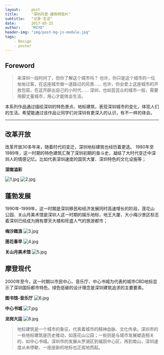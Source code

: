 ```yaml
---
layout:     post
title:      "深圳风景·建筑明信片"
subtitle:   "记录·生活"
date:       2017-05-25
author:     "MIYO"
header-img: "img/post-bg-js-module.jpg"
tags:
    - Design
    - poster
---
```


## Foreword

> 来深圳一段时间了，但你了解这个城市吗？
也许，你只是这个城市的一位匆匆过客，在这座城市做一道路过的风景……
也许，你会爱上这座城市的开放包容，在这开辟出自己的小时代……
深圳，也如芸芸众的城市一般，需要用脚丈量城市，用心才能体会生活。
 
本系列作品通过描绘深圳的特色景点、地标建筑，表现深圳城市的变化，体现人们的生活。希望能通过该作品让同学们对深圳有更深入的认识，有不一样的体会。

---

## 改革开放

改革开放30多年来，随着时代的变迁，深圳地标建筑也经历着更迭。
1980年至1989年，这一时期的特色建筑汇聚了深圳初期的奋斗史，凝结了大时代变迁中深圳人的情感记忆。比如代表深圳速度的国贸大厦、深圳特色的文化设施等；

**深南溢彩**

![1.jpg](https://i.loli.net/2017/07/30/597d819cd643f.jpg)
![2.jpg](https://i.loli.net/2017/07/30/597d819d14617.jpg)

## 蓬勃发展

1990年-1999年，这一时期是深圳移民和经济发展同时高速增长的阶段，莲花山公园、关山月美术馆是深圳人这一时期的娱乐地标，地王大厦、大小梅沙景区标志着深圳已经成为拥有摩天大楼和旺盛人气的旅游都市；

**梅沙踏浪**
![3.jpg](https://i.loli.net/2017/07/30/597d819c07554.jpg)

**莲花春早**
![4.jpg](https://i.loli.net/2017/07/30/597d819bd057c.jpg)

**关山月美术馆**
![5.jpg](https://i.loli.net/2017/07/30/597d819bd3745.jpg)

## 摩登现代

2000年至今，这一时期以市民中心、音乐厅、中心书城为代表的城市CBD地标显示了深圳国际都市特色，绿色低碳的设计理念是深圳建筑追求的主要要素。

**图书馆-音乐厅**
![6.jpg](https://i.loli.net/2017/07/30/597d819c964ba.jpg)

**中心书城**
![7.jpg](https://i.loli.net/2017/07/30/597d819d48951.jpg)

**龙岗大运**
![8.jpg](https://i.loli.net/2017/07/30/597d819d4b65c.jpg)

> 地标建筑是一个城市的象征，代表着城市的精神血脉、文化传承。深圳市的一些地标建筑是历史推动，如莲花山公园；一些则是与城市发展塑造相关的，如中心书城。深圳市的发展从罗湖区到福田中心区，再到南山，深圳速度从未停歇，一座座新的地标也正拔地而起。

